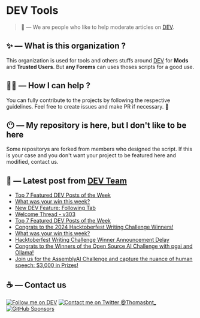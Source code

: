 # DEV Tools

> 🔧 — We are people who like to help moderate articles on [DEV](https://dev.to).

## ✨ — What is this organization ?

This organization is used for tools and others stuffs around [DEV](https://dev.to) for **Mods** and **Trusted Users**. But __any Forems__ can uses thoses scripts for a good use.


## 💪🏼 — How I can help ?

You can fully contribute to the projects by following the respective guidelines. Feel free to create issues and make PR if necessary. 🎉

## 😶 — My repository is here, but I don't like to be here

Some repositorys are forked from members who designed the script. If this is your case and you don't want your project to be featured here and modified, contact us.

## 📝 — Latest post from [DEV Team](https://dev.to/devteam)

<!-- BLOG-POST-LIST:START -->
- [Top 7 Featured DEV Posts of the Week](https://dev.to/devteam/top-7-featured-dev-posts-of-the-week-5f4p)
- [What was your win this week?](https://dev.to/devteam/what-was-your-win-this-week-35l9)
- [New DEV Feature: Following Tab](https://dev.to/devteam/new-dev-feature-following-tab-5fae)
- [Welcome Thread - v303](https://dev.to/devteam/welcome-thread-v303-4b2)
- [Top 7 Featured DEV Posts of the Week](https://dev.to/devteam/top-7-featured-dev-posts-of-the-week-55mg)
- [Congrats to the 2024 Hacktoberfest Writing Challenge Winners!](https://dev.to/devteam/congrats-to-the-2024-hacktoberfest-writing-challenge-winners-4g62)
- [What was your win this week?](https://dev.to/devteam/what-was-your-win-this-week-5816)
- [Hacktoberfest Writing Challenge Winner Announcement Delay](https://dev.to/devteam/hacktoberfest-writing-challenge-winner-announcement-delay-2hfl)
- [Congrats to the Winners of the Open Source AI Challenge with pgai and Ollama!](https://dev.to/devteam/congrats-to-the-winners-of-the-open-source-ai-challenge-with-pgai-and-ollama-46b6)
- [Join us for the AssemblyAI Challenge and capture the nuance of human speech: $3,000 in Prizes!](https://dev.to/devteam/join-us-for-the-assemblyai-challenge-and-capture-the-nuance-of-human-speech-3000-in-prizes-4g4f)
<!-- BLOG-POST-LIST:END -->


## ☕ — Contact us

[![Follow me on DEV](https://img.shields.io/badge/dev.to-%2308090A.svg?&style=for-the-badge&logo=dev.to&logoColor=white&alt=devto)](https://dev.to/thomasbnt)
[![Contact me on Twitter @Thomasbnt_](https://img.shields.io/badge/Contact%20me%20on%20Twitter-%231DA1F2.svg?&style=for-the-badge&logo=twitter&logoColor=white&alt=twitter)](https://twitter.com/messages/1142357270-1142357270?text=Hello,%20I%20contact%20you%20from%20devtotools%20&recipient_id=1142357270) [![GitHub Sponsors](https://img.shields.io/badge/Sponsor%20me-%23EA54AE.svg?&style=for-the-badge&logo=github-sponsors&logoColor=white)](https://github.com/sponsors/thomasbnt)


